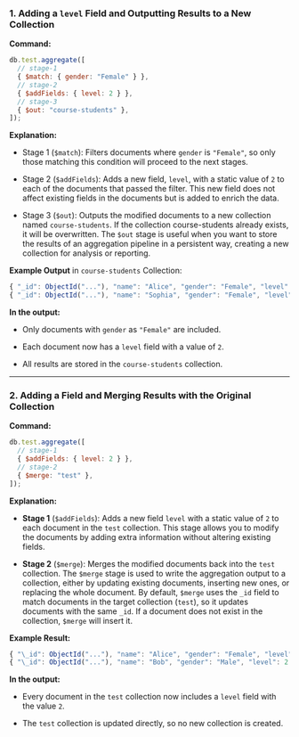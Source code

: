 ### 1. Adding a `level` Field and Outputting Results to a New Collection

**Command:**

```js
db.test.aggregate([
  // stage-1
  { $match: { gender: "Female" } },
  // stage-2
  { $addFields: { level: 2 } },
  // stage-3
  { $out: "course-students" },
]);
```

**Explanation:**

- Stage 1 (`$match`): Filters documents where `gender` is `"Female"`, so only those matching this condition will proceed to the next stages.

- Stage 2 (`$addFields`): Adds a new field, `level`, with a static value of `2` to each of the documents that passed the filter. This new field does not affect existing fields in the documents but is added to enrich the data.

- Stage 3 (`$out`): Outputs the modified documents to a new collection named `course-students`. If the collection course-students already exists, it will be overwritten. The `$out` stage is useful when you want to store the results of an aggregation pipeline in a persistent way, creating a new collection for analysis or reporting.

**Example Output** in `course-students` Collection:

```js
{ "_id": ObjectId("..."), "name": "Alice", "gender": "Female", "level": 2 }
{ "_id": ObjectId("..."), "name": "Sophia", "gender": "Female", "level": 2 }
```

**In the output:**

- Only documents with `gender` as `"Female"` are included.

- Each document now has a `level` field with a value of `2`.

- All results are stored in the `course-students` collection.

---

### 2. Adding a Field and Merging Results with the Original Collection

**Command:**

```js
db.test.aggregate([
  // stage-1
  { $addFields: { level: 2 } },
  // stage-2
  { $merge: "test" },
]);
```

**Explanation:**

- **Stage 1** (`$addFields`): Adds a new field `level` with a static value of `2` to each document in the `test` collection. This stage allows you to modify the documents by adding extra information without altering existing fields.

- **Stage 2** (`$merge`): Merges the modified documents back into the `test` collection. The `$merge` stage is used to write the aggregation output to a collection, either by updating existing documents, inserting new ones, or replacing the whole document. By default, `$merge` uses the `_id` field to match documents in the target collection (`test`), so it updates documents with the same `_id`. If a document does not exist in the collection, `$merge` will insert it.

**Example Result:**

```js
{ "\_id": ObjectId("..."), "name": "Alice", "gender": "Female", "level": 2 }
{ "\_id": ObjectId("..."), "name": "Bob", "gender": "Male", "level": 2 }
```

**In the output:**

- Every document in the `test` collection now includes a `level` field with the value `2`.

- The `test` collection is updated directly, so no new collection is created.
